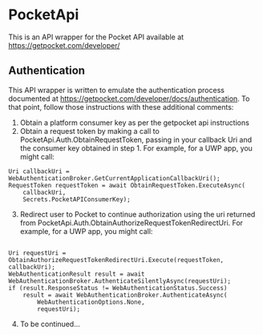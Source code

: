 # PocketApi
This is an API wrapper for the Pocket API available at https://getpocket.com/developer/

## Authentication
This API wrapper is written to emulate the authentication process documented at https://getpocket.com/developer/docs/authentication.  To that point, follow those instructions with these additional comments:
1. Obtain a platform consumer key as per the getpocket api instructions
2. Obtain a request token by making a call to PocketApi.Auth.ObtainRequestToken, passing in your callback Uri and the consumer key obtained in step 1.  For example, for a UWP app, you might call:
```
Uri callbackUri = WebAuthenticationBroker.GetCurrentApplicationCallbackUri();
RequestToken requestToken = await ObtainRequestToken.ExecuteAsync(
    callbackUri,
    Secrets.PocketAPIConsumerKey);
```
3. Redirect user to Pocket to continue authorization using the uri returned from PocketApi.Auth.ObtainAuthorizeRequestTokenRedirectUri.  For example, for a UWP app, you might call:
```

Uri requestUri = ObtainAuthorizeRequestTokenRedirectUri.Execute(requestToken, callbackUri);
WebAuthenticationResult result = await WebAuthenticationBroker.AuthenticateSilentlyAsync(requestUri);
if (result.ResponseStatus != WebAuthenticationStatus.Success)
    result = await WebAuthenticationBroker.AuthenticateAsync(
        WebAuthenticationOptions.None,
        requestUri);
```
4. To be continued...